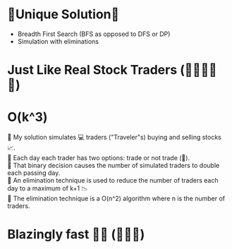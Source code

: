 # 🚀Unique Solution🚀
* Breadth First Search (BFS as opposed to DFS or DP) 
* Simulation with eliminations
# Just Like Real Stock Traders (🚀🚀🚀🚀🚀)
# O(k^3)
🦀 My solution simulates 💻 traders ("Traveler"s) buying and selling stocks 📈.
\
🦀 Each day each trader has two options: trade or not trade (🤑).
\
🦀 That binary decision causes the number of simulated traders to double each passing day.
\
🦀 An elimination technique is used to reduce the number of traders each day to a maximum of k+1 📉
\
🦀 The elimination technique is a O(n^2) algorithm where n is the number of traders.
# Blazingly fast 🚀🚀 (🚀🚀🚀)
